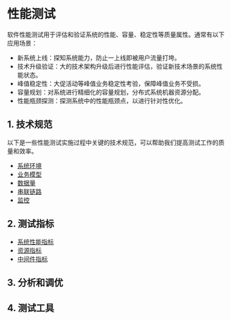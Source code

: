 # 性能测试<!-- omit in toc -->

软件性能测试用于评估和验证系统的性能、容量、稳定性等质量属性。通常有以下应用场景：

- 新系统上线：探知系统能力，防止一上线即被用户流量打垮。
- 技术升级验证：大的技术架构升级后进行性能评估，验证新技术场景的系统性能状态。
- 峰值稳定性：大促活动等峰值业务稳定性考验，保障峰值业务不受损。
- 容量规划：对系统进行精细化的容量规划，分布式系统机器资源分配。
- 性能瓶颈探测：探测系统中的性能瓶颈点，以进行针对性优化。

## 1. 技术规范

以下是一些性能测试实施过程中关键的技术规范，可以帮助我们提高测试工作的质量和效率。

- [系统环境](./1.技术规范/1.1.系统环境.md)
- [业务模型](./1.技术规范/1.2.业务模型.md)
- [数据量](./1.技术规范/1.3.数据量.md)
- [串联链路](./1.技术规范/1.4.串联链路.md)
- [监控](./1.技术规范/1.5.监控.md)

## 2. 测试指标

- [系统性能指标](./2.测试指标/2.1.系统性能指标.md)
- [资源指标](./2.测试指标/2.2.资源指标.md)
- [中间件指标](./2.测试指标/2.3.中间件指标.md)

## 3. 分析和调优

## 4. 测试工具
